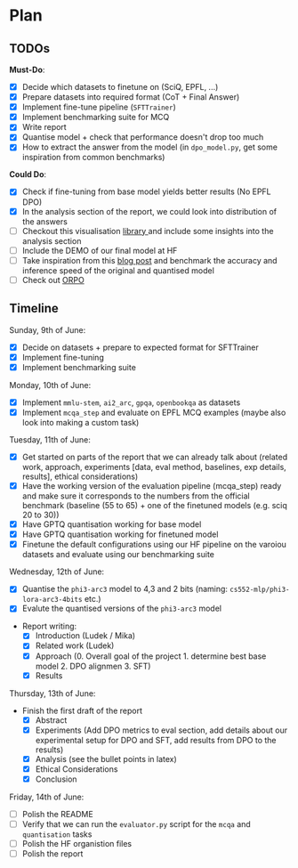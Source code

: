 # Plan

## TODOs

**Must-Do**:

- [x] Decide which datasets to finetune on (SciQ, EPFL, ...)
- [x] Prepare datasets into required format (CoT + Final Answer)
- [x] Implement fine-tune pipeline (`SFTTrainer`)
- [x] Implement benchmarking suite for MCQ
- [x] Write report
- [X] Quantise model + check that performance doesn't drop too much
- [x] How to extract the answer from the model (in `dpo_model.py`, get some inspiration from common benchmarks)

**Could Do**:

- [x] Check if fine-tuning from base model yields better results (No EPFL DPO)
- [x] In the analysis section of the report, we could look into distribution of the answers
- [ ] Checkout this visualisation [library ](https://github.com/jalammar/ecco) and include some insights into the analysis section
- [ ] Include the DEMO of our final model at HF
- [ ] Take inspiration from this [blog post](https://www.philschmid.de/optimizing-transformers-with-optimum) and benchmark the accuracy and inference speed of the original and quantised model
- [ ] Check out [ORPO](https://huggingface.co/blog/mlabonne/orpo-llama-3)

## Timeline

Sunday, 9th of June:

- [x] Decide on datasets + prepare to expected format for SFTTrainer
- [x] Implement fine-tuning
- [x] Implement benchmarking suite

Monday, 10th of June:

- [x] Implement `mmlu-stem`, `ai2_arc`, `gpqa`, `openbookqa` as datasets
- [x] Implement `mcqa_step` and evaluate on EPFL MCQ examples (maybe also look into making a custom task)

Tuesday, 11th of June:

- [X] Get started on parts of the report that we can already talk about (related work, approach, experiments [data, eval method, baselines, exp details, results], ethical considerations)
- [X] Have the working version of the evaluation pipeline (mcqa_step) ready and make sure it corresponds to the numbers from the official benchmark (baseline (55 to 65) + one of the finetuned models (e.g. sciq 20 to 30))
- [X] Have GPTQ quantisation working for base model
- [X] Have GPTQ quantisation working for finetuned model
- [X] Finetune the default configurations using our HF pipeline on the varoiou datasets and evaluate using our benchmarking suite

Wednesday, 12th of June:

- [X] Quantise the `phi3-arc3` model to 4,3 and 2 bits (naming: `cs552-mlp/phi3-lora-arc3-4bits` etc.)
- [X] Evalute the quantised versions of the `phi3-arc3` model

- Report writing:
    - [X] Introduction (Ludek / Mika)
    - [X] Related work (Ludek)
    - [X] Approach (0. Overall goal of the project 1. determine best base model 2. DPO alignmen 3. SFT)
    - [X] Results

Thursday, 13th of June:

- Finish the first draft of the report
    - [x] Abstract
    - [x] Experiments (Add DPO metrics to eval section, add details about our experimental setup for DPO and SFT, add results from DPO to the results)
    - [x] Analysis (see the bullet points in latex)
    - [x] Ethical Considerations
    - [x] Conclusion

Friday, 14th of June:

- [ ] Polish the README
- [ ] Verify that we can run the `evaluator.py` script for the `mcqa` and `quantisation` tasks
- [ ] Polish the HF organistion files
- [ ] Polish the report